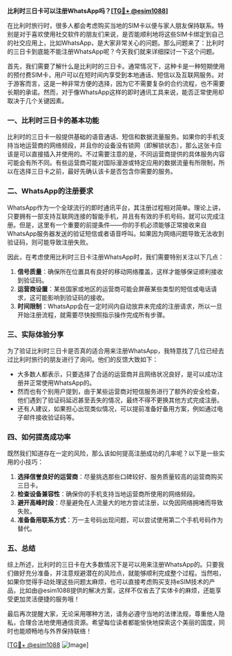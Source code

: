 **比利时三日卡可以注册WhatsApp吗？[[TG💪+ @esim1088](https://t.me/s/esim1088)]**

在比利时旅行时，很多人都会考虑购买当地的SIM卡以便与家人朋友保持联系。特别是对于喜欢使用社交软件的朋友们来说，是否能顺利地将这些SIM卡绑定到自己的社交应用上，比如WhatsApp，是大家非常关心的问题。那么问题来了：比利时的三日卡到底能不能注册WhatsApp呢？今天我们就来详细探讨一下这个问题。

首先，我们需要了解什么是比利时的三日卡。通常情况下，这种卡是一种短期使用的预付费SIM卡，用户可以在短时间内享受到本地通话、短信以及互联网服务。对于游客而言，这是一种非常方便的选择，因为它不需要复杂的合约流程，也不需要长期的承诺。然而，对于像WhatsApp这样的即时通讯工具来说，能否正常使用却取决于几个关键因素。

### **一、比利时三日卡的基本功能**

比利时的三日卡一般提供基础的语音通话、短信和数据流量服务。如果你的手机支持当地运营商的网络频段，并且你的设备没有锁网（即解锁状态），那么这张卡应该是可以直接插入并使用的。不过需要注意的是，不同运营商提供的具体服务内容可能会有所不同。有些运营商可能对国际漫游或特定应用的数据流量有所限制，所以在选择三日卡之前，最好先确认该卡是否包含你需要的服务。

### **二、WhatsApp的注册要求**

WhatsApp作为一个全球流行的即时通讯平台，其注册过程相对简单。理论上讲，只要拥有一部支持互联网连接的智能手机，并且有有效的手机号码，就可以完成注册。但是，这里有一个重要的前提条件——你的手机必须能够正常接收来自WhatsApp服务器发送的验证短信或者语音呼叫。如果因为网络问题导致无法收到验证码，则可能导致注册失败。

因此，在考虑使用比利时三日卡注册WhatsApp时，我们需要特别关注以下几点：

1. **信号质量**：确保所在位置具有良好的移动网络覆盖，这样才能够保证顺利接收到验证码。
2. **运营商设置**：某些国家或地区的运营商可能会屏蔽某些类型的短信或电话请求，这可能影响到验证码的接收。
3. **时间限制**：WhatsApp会在一定时间内自动放弃未完成的注册请求，所以一旦开始注册流程，就需要尽快按照指示操作完成所有步骤。

### **三、实际体验分享**

为了验证比利时三日卡是否真的适合用来注册WhatsApp，我特意找了几位已经去过比利时旅行的朋友进行了询问。他们的反馈大致如下：

- 大多数人都表示，只要选择了合适的运营商并且网络状况良好，是可以成功注册并正常使用WhatsApp的。
- 然而也有个别用户提到，由于某些运营商对短信服务进行了额外的安全检查，他们遇到了验证码延迟甚至丢失的情况，最终不得不更换其他方式完成注册。
- 还有人建议，如果担心出现类似情况，可以提前准备好备用方案，例如通过电子邮件接收验证码等。

### **四、如何提高成功率**

既然我们知道存在一定的风险，那么该如何提高注册成功的几率呢？以下是一些实用的小技巧：

1. **选择信誉良好的运营商**：尽量挑选那些口碑较好、服务质量较高的运营商购买三日卡。
2. **检查设备兼容性**：确保你的手机支持当地运营商所使用的网络频段。
3. **避开高峰时段**：尽量避免在人流量大的地方尝试注册，以免因网络拥堵而导致失败。
4. **准备备用联系方式**：万一主号码出现问题，可以尝试使用第二个手机号码作为替代。

### **五、总结**

综上所述，比利时的三日卡在大多数情况下是可以用来注册WhatsApp的。只要我们做好充分准备，并注意规避潜在的风险点，就能够顺利完成整个过程。当然啦，如果你觉得手动处理这些问题太麻烦，也可以直接考虑购买支持eSIM技术的产品，比如由@esim1088提供的解决方案，这样不仅省去了实体卡的麻烦，还能享受更加灵活便捷的服务哦！

最后再次提醒大家，无论采用哪种方法，请务必遵守当地的法律法规，尊重他人隐私，合理合法地使用通信资源。希望每位读者都能愉快地探索这个美丽的国度，同时也能顺畅地与外界保持联络！

[[TG💪+ @esim1088](https://t.me/s/esim1088) ![Image](https://i.postimg.cc/4NQfJmqS/Snipaste-2025-05-13-00-14-12.png)]